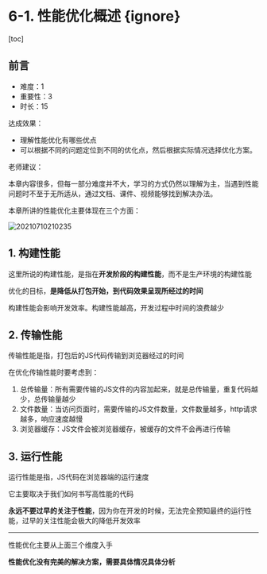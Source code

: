 # 6-1. 性能优化概述 {ignore}

[toc]

## 前言

- 难度：1
- 重要性：3
- 时长：15

达成效果：

- 理解性能优化有哪些优点
- 可以根据不同的问题定位到不同的优化点，然后根据实际情况选择优化方案。

老师建议：

本章内容很多，但每一部分难度并不大，学习的方式仍然以理解为主，当遇到性能问题时不至于无所适从，通过文档、课件、视频能够找到解决办法。

本章所讲的性能优化主要体现在三个方面：

![20210710210235](https://cdn.jsdelivr.net/gh/123taojiale/dahuyou_picture@main/blogs/20210710210235.png)

## 1. 构建性能

这里所说的构建性能，是指在**开发阶段的构建性能**，而不是生产环境的构建性能

优化的目标，**是降低从打包开始，到代码效果呈现所经过的时间**

构建性能会影响开发效率。构建性能越高，开发过程中时间的浪费越少

## 2. 传输性能

传输性能是指，打包后的JS代码传输到浏览器经过的时间

在优化传输性能时要考虑到：

1. 总传输量：所有需要传输的JS文件的内容加起来，就是总传输量，重复代码越少，总传输量越少
2. 文件数量：当访问页面时，需要传输的JS文件数量，文件数量越多，http请求越多，响应速度越慢
3. 浏览器缓存：JS文件会被浏览器缓存，被缓存的文件不会再进行传输

## 3. 运行性能

运行性能是指，JS代码在浏览器端的运行速度

它主要取决于我们如何书写高性能的代码

**永远不要过早的关注于性能**，因为你在开发的时候，无法完全预知最终的运行性能，过早的关注性能会极大的降低开发效率

---------

性能优化主要从上面三个维度入手

**性能优化没有完美的解决方案，需要具体情况具体分析**